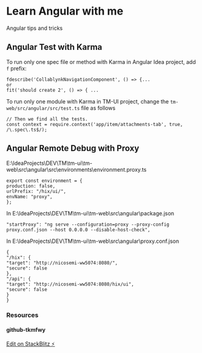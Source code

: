 # Learn Angular with me
Angular tips and tricks

## Angular Test with Karma
To run only one spec file or method with Karma in Angular Idea project, add `f` prefix: 

    fdescribe('CollablynkNavigationComponent', () => {...
    or 
    fit('should create 2', () => { ...

To run only one module with Karma in TM-UI project, change the `tm-web/src/angular/src/test.ts` file as follows

    // Then we find all the tests.
    const context = require.context('app/item/attachments-tab', true, /\.spec\.ts$/);

## Angular Remote Debug with Proxy
E:\IdeaProjects\DEV\TM\tm-ui\tm-web\src\angular\src\environments\environment.proxy.ts

    export const environment = {
    production: false,
    urlPrefix: "/hix/ui/",
    envName: "proxy",
    };

In E:\IdeaProjects\DEV\TM\tm-ui\tm-web\src\angular\package.json

    "startProxy": "ng serve --configuration=proxy --proxy-config proxy.conf.json --host 0.0.0.0 --disable-host-check",

In E:\IdeaProjects\DEV\TM\tm-ui\tm-web\src\angular\proxy.conf.json

    {
    "/hix": {
    "target": "http://nicosemi-ww5074:8080/",
    "secure": false
    },
    "/api": {
    "target": "http://nicosemi-ww5074:8080/hix/ui",
    "secure": false
    }
    }

### Resources
#### github-tkmfwy

[Edit on StackBlitz ⚡️](https://stackblitz.com/edit/github-tkmfwy)
